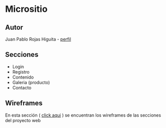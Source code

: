 # Micrositio



## Autor

Juan Pablo Rojas Higuita -
[ perfil ](https://www.linkedin.com/in/juan-pablo-rojas-higuita-8127661a5/)

## Secciones

* Login
* Registro
* Contenido
* Galeria (producto)
* Contacto

## Wireframes

En esta sección ( [click aqui](https://github.com/juanp-rojash/Proyecto-Web/tree/master/wireframes) ) se encuentran los wireframes de las secciones del proyecto web
